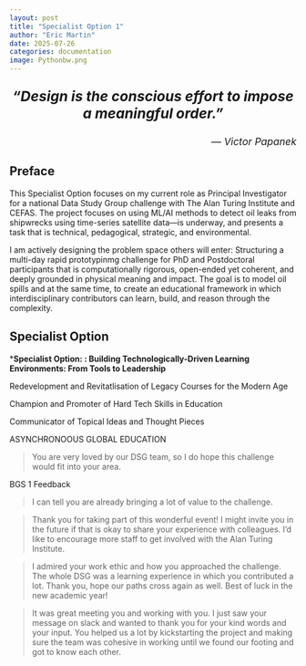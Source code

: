 ```yaml
---
layout: post
title: "Specialist Option 1"
author: "Eric Martin"
date: 2025-07-26
categories: documentation
image: Pythonbw.png
---
```

<p style="font-size: 1.75em; font-weight: bold; text-align: center;">
<em>“Design is the conscious effort to impose a meaningful order.”</em>
</p>

<p style="text-align: right; font-size: 1.25em;">
<em>— Victor Papanek</em>
</p>

## Preface

This Specialist Option focuses on my current role as Principal Investigator for a national Data Study Group challenge with The Alan Turing Institute and CEFAS. The project focuses on using ML/AI methods to detect oil leaks from shipwrecks using time-series satellite data—is underway, and presents a task that is technical, pedagogical, strategic, and environmental.

I am actively designing the problem space others will enter: Structuring a multi-day rapid prototypinmg challenge for PhD and Postdoctoral participants that is computationally rigorous, open-ended yet coherent, and deeply grounded in physical meaning and impact. The goal is to model oil spills and at the same time, to create an educational framework in which interdisciplinary contributors can learn, build, and reason through the complexity.



## Specialist Option

***Specialist Option: : Building Technologically-Driven Learning Environments: From Tools to Leadership**






Redevelopment and Revitatlisation of Legacy Courses for the Modern Age







Champion and Promoter of Hard Tech Skills in Education


Communicator of Topical Ideas and Thought Pieces

ASYNCHRONOOUS GLOBAL EDUCATION



>You are very loved by our DSG team, so I do hope this challenge would fit into your area.
>

BGS 1 Feedback

> I can tell you are already bringing a lot of value to the challenge.

>Thank you for taking part of this wonderful event! I might invite you in the future if that is okay to share your experience with colleagues. I’d like to encourage more staff to get involved with the Alan Turing Institute.

>I admired your work ethic and how you approached the challenge. The whole DSG was a learning experience in which you contributed a lot. Thank you, hope our paths cross again as well. Best of luck in the new academic year!


>It was great meeting you and working with you. I just saw your message on slack and wanted to thank you for your kind words and your input. You helped us a lot by kickstarting the project and making sure the team was cohesive in working until we found our footing and got to know each other. 
